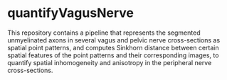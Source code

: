# quantifyVagusNerve
 
This repository contains a pipeline that represents the segmented unmyelinated axons in several vagus and pelvic nerve cross-sections as spatial point patterns, and computes Sinkhorn distance between certain spatial features of the point patterns and their corresponding images, to quantify spatial inhomogeneity and anisotropy in the peripheral nerve cross-sections.

